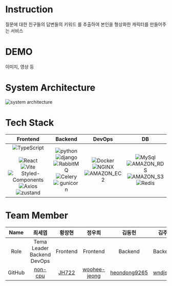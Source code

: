 # Instruction
질문에 대한 친구들의 답변들의 키워드 를 추출하여 본인을 형상화한 캐릭터를 만들어주는 서비스

# DEMO
이미지, 영상 등

# System Architecture
![system architecture](https://github.com/2023-Summer-Bootcamp-Team-G/backend/assets/91904079/e9238abd-eade-47e6-9399-4561a6e288cd)

# Tech Stack


| Frontend | Backend | DevOps | DB |
| :---------------: | :---: | :---: | :---: |
| <center>![TypeScript](https://img.shields.io/badge/TypeScript-3178C6?style=for-the-badge&logo=TypeScript&logoColor=whit)</center><br> ![React](https://img.shields.io/badge/React-61DAFB?style=for-the-badge&logo=React&logoColor=white)<br> ![Vite](https://img.shields.io/badge/vite-646CFF?style=for-the-badge&logo=vite&logoColor=white)<br> ![Styled-Components](https://img.shields.io/badge/Styled_Components-DB7093?style=for-the-badge&logo=Styledcomponents&logoColor=white)<br>![Axios](https://img.shields.io/badge/Axios-5A29E4?style=for-the-badge&logo=Axios&logoColor=white)<br>![zustand](https://img.shields.io/badge/zustand-ECD53F?style=for-the-badge&logo=zustand&logoColor=white)</center>| <center>![python](https://img.shields.io/badge/python-3776AB?style=for-the-badge&logo=python&logoColor=white)<br> ![django](https://img.shields.io/badge/django-092E20?style=for-the-badge&logo=django&logoColor=white)<br> ![RabbitMQ](https://img.shields.io/badge/RabbitMQ-FF6600?style=for-the-badge&logo=RabbitMQ&logoColor=white)<br> ![Celery](https://img.shields.io/badge/Celery-37814A?style=for-the-badge&logo=Celery&logoColor=white)<br> ![gunicorn](https://img.shields.io/badge/gunicorn-499848?style=for-the-badge&logo=gunicorn&logoColor=white)<br>| <center>![Docker](https://img.shields.io/badge/Docker-2496ED?style=for-the-badge&logo=Docker&logoColor=white)<br> ![NGINX](https://img.shields.io/badge/NGINX-009639?style=for-the-badge&logo=NGINX&logoColor=white)<br> ![AMAZON_EC2](https://img.shields.io/badge/AMAZON_EC2-FF9900?style=for-the-badge&logo=AMAZONEC2&logoColor=white)<br>| <center>![MySql](https://img.shields.io/badge/MySql-4479A1?style=for-the-badge&logo=MySql&logoColor=white)<br> ![AMAZON_RDS](https://img.shields.io/badge/AMAZON_RDS-527FFF?style=for-the-badge&logo=AMAZONRDS&logoColor=white)<br> ![AMAZON_S3](https://img.shields.io/badge/AMAZON_S3-569A31?style=for-the-badge&logo=AMAZONS3&logoColor=white)<br> ![Redis](https://img.shields.io/badge/Redis-DC382D?style=for-the-badge&logo=Redis&logoColor=white)<br>|

# Team Member


| Name | 최세엽 | 황장현 | 정우희 | 김동헌 | 김주언 | 이지은 |
| --- | --- | --- | --- | --- | --- | --- |
| <center> Role | <center>Tema Leader</br>Backend</br>DevOps| Frontend | <center>Frontend | <center>Backend | Backend | Frontend |
| GitHub | <center>[non-cpu](https://github.com/non-cpu) | <center>[JH722](https://github.com/JH722) | <center>[woohee-jeong](https://github.com/woohee-jeong) | <center>[heondong9265](https://github.com/heondong9265) | <center>[wndjs803](https://github.com/wndjs803) | <center>[egg-silver](https://github.com/egg-silver) |

